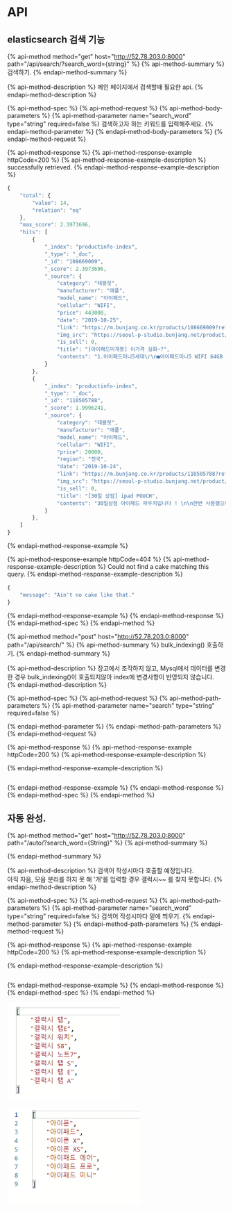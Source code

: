 # API

## elasticsearch 검색 기능

{% api-method method="get" host="http://52.78.203.0:8000" path="/api/search/?search\_word={string}" %}
{% api-method-summary %}
검색하기.
{% endapi-method-summary %}

{% api-method-description %}
메인 페이지에서 검색할때 필요한 api.
{% endapi-method-description %}

{% api-method-spec %}
{% api-method-request %}
{% api-method-body-parameters %}
{% api-method-parameter name="search\_word" type="string" required=false %}
검색하고자 하는 키워드를 입력해주세요.
{% endapi-method-parameter %}
{% endapi-method-body-parameters %}
{% endapi-method-request %}

{% api-method-response %}
{% api-method-response-example httpCode=200 %}
{% api-method-response-example-description %}
successfully retrieved.
{% endapi-method-response-example-description %}

```javascript
{
    "total": {
        "value": 14,
        "relation": "eq"
    },
    "max_score": 2.3973696,
    "hits": [
        {
            "_index": "productinfo-index",
            "_type": "_doc",
            "_id": "108669009",
            "_score": 2.3973696,
            "_source": {
                "category": "태블릿",
                "manufacturer": "애플",
                "model_name": "아이패드",
                "cellular": "WIFI",
                "price": 443000,
                "date": "2019-10-25",
                "link": "https://m.bunjang.co.kr/products/108669009?ref=검색결과&q=아이패드",
                "img_src": "https://seoul-p-studio.bunjang.net/product/108669009_1_1571934294_w292.jpg",
                "is_sell": 0,
                "title": "[아이패드미개봉] 이가격 실화~?",
                "contents": "1.아이패드미니5세대\r\n●아이패드미니5 WIFI 64GB 👉450000원\r\n●아이패드미니5 WIFI 256GB 👉630000원\r\n●아이패드미니5 [셀룰러] 64GB 👉600000원 \r\n●아이패드미니5 [셀룰러] 256GB 👉780000원\r\n\r\n2.아이패드에어3 \r\n●아이패드에어3 WIFI 64GB👉560000원\r\n●아이패드에어3 WIFI 64GB 👉725000원\r\n●아이패드에어3 [셀룰러] 64GB 👉710000원\r\n●아이패드에어3 [셀룰러] 256GB 👉860000원\r\n\r\n3.아이패드프로3세대 11형\r\n●아이패드프로3 11 WIFI 64GB👉862000원\r\n●아이패드프로3 11 WIFI 256GB👉1050000원\r\n●아이패드프로3 11 WIFI 512GB👉1280000원\r\n●아이패드프로3 11[셀룰러]64GB👉1060000원\r\n●아이패드프로3 11[셀룰러]256GB👉1250000원\r\n●아이패드프로3 11[셀룰러] 512GB 👉1520000원\r\n\r\n4.아이패드프로3 12.9형 \r\n●아이패드프로3 12.9 WIFI 64GB 👉1100000원\r\n●아이패드프로3 12.9 WIFI 256GB👉1270000원\r\n●아이패드프로3 12.9 WIFI 512GB👉1580000원\r\n●아이패드프로3 12.9 [셀룰러] 64GB👉1270000원\r\n●아이패드프로3 12.9 [셀룰러] 256GB👉1450000원\r\n●아이패드프로3 12.9 [셀룰러] 512GB👉 재고없음\r\n\r\n✔️단가는 상시 변동 됩니다.\r\n✔️추가품으로 애플펜슬 구매 가능합니다.\r\n1세대: 107000원, 2세대 140000원\r\n✔️모두 미개봉 애플코리아 정품입니다.\r\n✔️가품일시 500%환불 해드립니다.\r\n✔️상세스펙은 카페 아이패드메뉴에서 확인해주세요\r\nhttp://cafe.naver.com/sosimple90\r\n✔️에눌,교신 문의X\r\n✔️셀룰러 모델은 자급제 공기계입니다.\r\n✔️문의 010-6313-9634"
            }
        },
        {
            "_index": "productinfo-index",
            "_type": "_doc",
            "_id": "110505788",
            "_score": 1.9996241,
            "_source": {
                "category": "태블릿",
                "manufacturer": "애플",
                "model_name": "아이패드",
                "cellular": "WIFI",
                "price": 20000,
                "region": "전국",
                "date": "2019-10-24",
                "link": "https://m.bunjang.co.kr/products/110505788?ref=검색결과&q=아이패드",
                "img_src": "https://seoul-p-studio.bunjang.net/product/110505788_1_1571895462_w292.jpg",
                "is_sell": 0,
                "title": "[30일 상점] ipad POUCH",
                "contents": "30일상점 아이패드 파우치입니다 ! \n\n한번 사용했으며 아이패드 프로 들고다니며 사용했을때 \n\n펜슬까지 넉넉하게 들어갔었습니다\n\n다른파우치들과는 다르게 안감이 부들부들하여 \n\n특유의 본드냄새도 나지 않고 \n\n소중한 아이패드를 귀엽게 보호 하실수있어요 ! \n\n택배비 3000 원 추가해주세요😊\n\n마지막 사진이 실제 사진입니다!"
            }
        },
    ]
}
```
{% endapi-method-response-example %}

{% api-method-response-example httpCode=404 %}
{% api-method-response-example-description %}
Could not find a cake matching this query.
{% endapi-method-response-example-description %}

```javascript
{
    "message": "Ain't no cake like that."
}
```
{% endapi-method-response-example %}
{% endapi-method-response %}
{% endapi-method-spec %}
{% endapi-method %}

{% api-method method="post" host="http://52.78.203.0:8000" path="/api/search/" %}
{% api-method-summary %}
bulk\_indexing\(\) 호출하기.
{% endapi-method-summary %}

{% api-method-description %}
장고에서 조작하지 않고, Mysql에서 데이터를 변경한 경우 bulk\_indexing\(\)이 호출되지않아 index에 변경사항이 반영되지 않습니다.  
{% endapi-method-description %}

{% api-method-spec %}
{% api-method-request %}
{% api-method-path-parameters %}
{% api-method-parameter name="search" type="string" required=false %}

{% endapi-method-parameter %}
{% endapi-method-path-parameters %}
{% endapi-method-request %}

{% api-method-response %}
{% api-method-response-example httpCode=200 %}
{% api-method-response-example-description %}

{% endapi-method-response-example-description %}

```

```
{% endapi-method-response-example %}
{% endapi-method-response %}
{% endapi-method-spec %}
{% endapi-method %}

## 자동 완성.

{% api-method method="get" host="http://52.78.203.0:8000" path="/auto/?search\_word={String}" %}
{% api-method-summary %}

{% endapi-method-summary %}

{% api-method-description %}
검색어 작성시마다 호출할 예정입니다.  
아직 자음, 모음 분리를 하지 못 해 '개'를 입력할 경우 갤럭시~~ 를 찾지 못합니다.
{% endapi-method-description %}

{% api-method-spec %}
{% api-method-request %}
{% api-method-path-parameters %}
{% api-method-parameter name="search\_word" type="string" required=false %}
검색어 작성시마다 밑에 띄우기.
{% endapi-method-parameter %}
{% endapi-method-path-parameters %}
{% endapi-method-request %}

{% api-method-response %}
{% api-method-response-example httpCode=200 %}
{% api-method-response-example-description %}

{% endapi-method-response-example-description %}

```

```
{% endapi-method-response-example %}
{% endapi-method-response %}
{% endapi-method-spec %}
{% endapi-method %}

![?search\_word=&#xAC24;](../.gitbook/assets/image%20%2865%29.png)

![?search\_word=&#xC544;](../.gitbook/assets/image%20%286%29.png)

